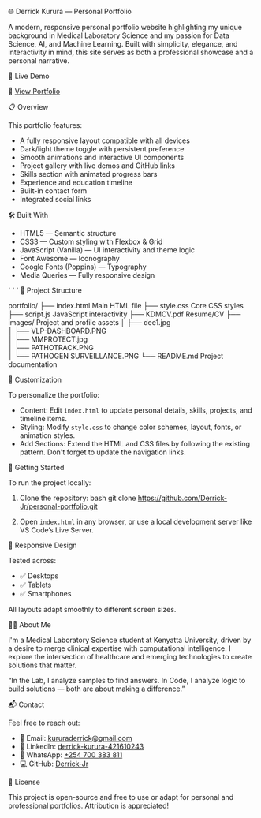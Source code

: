  🌐 Derrick Kurura — Personal Portfolio

A modern, responsive personal portfolio website highlighting my unique background in Medical Laboratory Science and my passion for Data Science, AI, and Machine Learning. Built with simplicity, elegance, and interactivity in mind, this site serves as both a professional showcase and a personal narrative.

 📸 Live Demo

🔗 [View Portfolio](https://devderrick.netlify.app)


 📋 Overview

This portfolio features:

- A fully responsive layout compatible with all devices
- Dark/light theme toggle with persistent preference
- Smooth animations and interactive UI components
- Project gallery with live demos and GitHub links
- Skills section with animated progress bars
- Experience and education timeline
- Built-in contact form
- Integrated social links


 🛠️ Built With

- HTML5 — Semantic structure
- CSS3 — Custom styling with Flexbox & Grid
- JavaScript (Vanilla) — UI interactivity and theme logic
- Font Awesome — Iconography
- Google Fonts (Poppins) — Typography
- Media Queries — Fully responsive design

' ' '
 📂 Project Structure

portfolio/
├── index.html                Main HTML file
├── style.css                 Core CSS styles
├── script.js                 JavaScript interactivity
├── KDMCV.pdf                 Resume/CV
├── images/                   Project and profile assets
│   ├── dee1.jpg             
│   ├── VLP-DASHBOARD.PNG    
│   ├── MMPROTECT.jpg        
│   ├── PATHOTRACK.PNG       
│   └── PATHOGEN SURVEILLANCE.PNG
└── README.md                 Project documentation


 🎨 Customization

To personalize the portfolio:

- Content: Edit `index.html` to update personal details, skills, projects, and timeline items.
- Styling: Modify `style.css` to change color schemes, layout, fonts, or animation styles.
- Add Sections: Extend the HTML and CSS files by following the existing pattern. Don't forget to update the navigation links.


 🚀 Getting Started

To run the project locally:

1. Clone the repository:
   bash
   git clone https://github.com/Derrick-Jr/personal-portfolio.git

2. Open `index.html` in any browser, or use a local development server like VS Code’s Live Server.


 📱 Responsive Design

Tested across:

- ✅ Desktops
- ✅ Tablets
- ✅ Smartphones

All layouts adapt smoothly to different screen sizes.


 👨‍💻 About Me

I'm a Medical Laboratory Science student at Kenyatta University, driven by a desire to merge clinical expertise with computational intelligence. I explore the intersection of healthcare and emerging technologies to create solutions that matter.

 “In the Lab, I analyze samples to find answers. In Code, I analyze logic to build solutions — both are about making a difference.”


 📬 Contact

Feel free to reach out:

- 📧 Email: kururaderrick@gmail.com  
- 💼 LinkedIn: [derrick-kurura-421610243](https://linkedin.com/in/derrick-kurura-421610243)  
- 💬 WhatsApp: [+254 700 383 811](https://wa.me/254700383811)  
- 💻 GitHub: [Derrick-Jr](https://github.com/Derrick-Jr)

 📌 License

This project is open-source and free to use or adapt for personal and professional portfolios. Attribution is appreciated!

